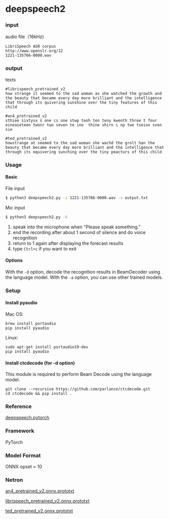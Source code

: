 # deepspeech2

### input

audio file（16kHz)

```
LibriSpeech ASR corpus
http://www.openslr.org/12
1221-135766-0000.wav
```

### output

texts

```
#librispeech_pretrained_v2
how strange it seemed to the sad woman as she watched the growth and the beauty that became every day more brilliant and the intelligence that through its quivering sunshine over the tiny features of this child

#an4_pretrained_v2
sthiee sixtysx s one cs one stwp teoh ten teny kwenth three t four eineaieteen twonr two seven te ine  thine shirn i np twe tseiox sven sie

#ted_pretrained_v2
howstrange at seemed to the sad woman she wachd the grolt han the beauty that became every day more brilliant and the intelligence that through its equivering sunching over the tiny peacturs of this child
```

### Usage

#### Basic

File input

```bash
$ python3 deepspeech2.py -i 1221-135766-0000.wav -s output.txt
```

Mic input

```bash
$ python3 deepspeech2.py -V
```

1. speak into the microphone when "Please speak something."
2. end the recording after about 1 second of silence and do voice recognition
3. return to 1 again after displaying the forecast results
4. type ``Ctrl+c`` if you want to exit

#### Options

With the `-d` option, decode the recognition results in BeamDecoder using the language model. With the `-a` option, you can use other trained models.

### Setup

#### Install pyaudio

Mac OS:
```
brew install portaudio
pip install pyaudio
```

Linux:
```
sudo apt-get install portaudio19-dev
pip install pyaudio
```

#### Install ctcdecode (for -d option)
This module is required to perform Beam Decode using the language model.

```
git clone --recursive https://github.com/parlance/ctcdecode.git
cd ctcdecode && pip install .
```

### Reference
[deepspeech.pytorch](https://github.com/SeanNaren/deepspeech.pytorch)  

### Framework
PyTorch

### Model Format
ONNX opset = 10

### Netron

[an4_pretrained_v2.onnx.prototxt](https://netron.app/?url=https://storage.googleapis.com/ailia-models/deepspeech2/an4_pretrained_v2.onnx.prototxt)

[librispeech_pretrained_v2.onnx.prototxt](https://netron.app/?url=https://storage.googleapis.com/ailia-models/deepspeech2/librispeech_pretrained_v2.onnx.prototxt)

[ted_pretrained_v2.onnx.prototxt](https://netron.app/?url=https://storage.googleapis.com/ailia-models/deepspeech2/ted_pretrained_v2.onnx.prototxt)
